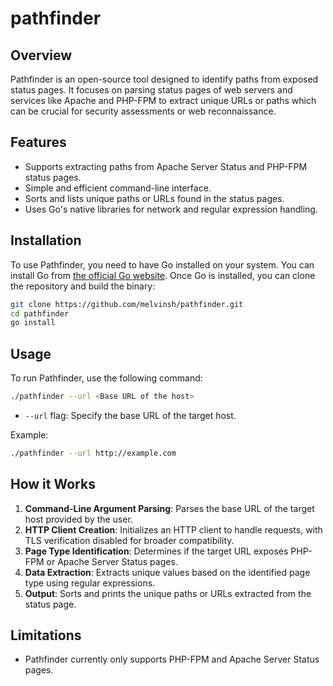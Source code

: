 # pathfinder

## Overview
Pathfinder is an open-source tool designed to identify paths from exposed status pages. It focuses on parsing status pages of web servers and services like Apache and PHP-FPM to extract unique URLs or paths which can be crucial for security assessments or web reconnaissance.

## Features
- Supports extracting paths from Apache Server Status and PHP-FPM status pages.
- Simple and efficient command-line interface.
- Sorts and lists unique paths or URLs found in the status pages.
- Uses Go's native libraries for network and regular expression handling.

## Installation
To use Pathfinder, you need to have Go installed on your system. You can install Go from [the official Go website](https://golang.org/dl/). Once Go is installed, you can clone the repository and build the binary:

```bash
git clone https://github.com/melvinsh/pathfinder.git
cd pathfinder
go install
```

## Usage
To run Pathfinder, use the following command:

```bash
./pathfinder --url <Base URL of the host>
```

- `--url` flag: Specify the base URL of the target host.

Example:

```bash
./pathfinder --url http://example.com
```

## How it Works
1. **Command-Line Argument Parsing**: Parses the base URL of the target host provided by the user.
2. **HTTP Client Creation**: Initializes an HTTP client to handle requests, with TLS verification disabled for broader compatibility.
3. **Page Type Identification**: Determines if the target URL exposes PHP-FPM or Apache Server Status pages.
4. **Data Extraction**: Extracts unique values based on the identified page type using regular expressions.
5. **Output**: Sorts and prints the unique paths or URLs extracted from the status page.

## Limitations
- Pathfinder currently only supports PHP-FPM and Apache Server Status pages.
